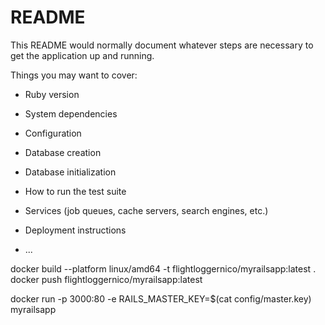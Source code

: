 # README

This README would normally document whatever steps are necessary to get the
application up and running.

Things you may want to cover:

* Ruby version

* System dependencies

* Configuration

* Database creation

* Database initialization

* How to run the test suite

* Services (job queues, cache servers, search engines, etc.)

* Deployment instructions

* ...

docker build --platform linux/amd64 -t flightloggernico/myrailsapp:latest .
docker push flightloggernico/myrailsapp:latest


docker run -p 3000:80 -e RAILS_MASTER_KEY=$(cat config/master.key) myrailsapp